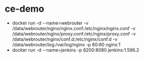 # ce-demo

- docker run -d --name=webrouter -v /data/webrouter/nginx/nginx.conf:/etc/nginx/nginx.conf -v /data/webrouter/nginx/proxy.conf:/etc/nginx/proxy.conf -v /data/webrouter/nginx/conf.d:/etc/nginx/conf.d -v /data/webrouter/log:/var/log/nginx -p 80:80 nginx:1
- docker run -d --name=jenkins -p 8200:8080 jenkins:1.596.2
